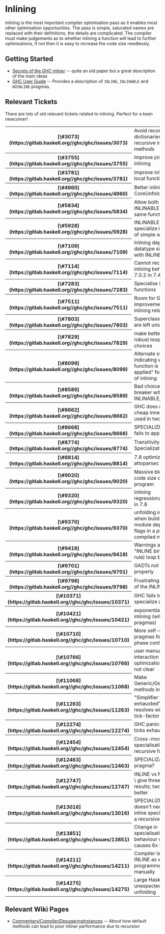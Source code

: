 # Inlining


Inlining is the most important compiler optimisation pass as it enables most other optimisation opportunities. The pass is simple, saturated names are replaced with their definitions, the details are complicated. The compiler must make judgements as to whether inlining a function will lead to further optimisations, if not then it is easy to increase the code size needlessly.

## Getting Started

- [ Secrets of the GHC inliner](http://research.microsoft.com/en-us/um/people/simonpj/Papers/inlining/) -- quite an old paper but a great description of the main ideas
- [ GHC User Guide](https://downloads.haskell.org/~ghc/latest/docs/html/users_guide/glasgow_exts.html?highlight=inline#inline-and-noinline-pragmas) -- Provides a description of `INLINE`, `INLINABLE` and `NOINLINE` pragmas. 

## Relevant Tickets


There are lots of old relevant tickets related to inlining. Perfect for a keen newcomer!

<table><tr><th>[\#3073](https://gitlab.haskell.org//ghc/ghc/issues/3073)</th>
<td>Avoid reconstructing dictionaries in recursive instance methods</td></tr>
<tr><th>[\#3755](https://gitlab.haskell.org//ghc/ghc/issues/3755)</th>
<td>Improve join point inlining</td></tr>
<tr><th>[\#3781](https://gitlab.haskell.org//ghc/ghc/issues/3781)</th>
<td>Improve inlining for local functions</td></tr>
<tr><th>[\#4960](https://gitlab.haskell.org//ghc/ghc/issues/4960)</th>
<td>Better inlining test in CoreUnfold</td></tr>
<tr><th>[\#5834](https://gitlab.haskell.org//ghc/ghc/issues/5834)</th>
<td>Allow both INLINE and INLINABLE for the same function</td></tr>
<tr><th>[\#5928](https://gitlab.haskell.org//ghc/ghc/issues/5928)</th>
<td>INLINABLE fails to specialize in presence of simple wrapper</td></tr>
<tr><th>[\#7109](https://gitlab.haskell.org//ghc/ghc/issues/7109)</th>
<td>Inlining depends on datatype size, even with INLINE pragmas</td></tr>
<tr><th>[\#7114](https://gitlab.haskell.org//ghc/ghc/issues/7114)</th>
<td>Cannot recover (good) inlining behaviour from 7.0.2 in 7.4.1</td></tr>
<tr><th>[\#7283](https://gitlab.haskell.org//ghc/ghc/issues/7283)</th>
<td>Specialise INLINE functions</td></tr>
<tr><th>[\#7511](https://gitlab.haskell.org//ghc/ghc/issues/7511)</th>
<td>Room for GHC runtime improvement \>\~5%, inlining related</td></tr>
<tr><th>[\#7803](https://gitlab.haskell.org//ghc/ghc/issues/7803)</th>
<td>Superclass methods are left unspecialized</td></tr>
<tr><th>[\#7829](https://gitlab.haskell.org//ghc/ghc/issues/7829)</th>
<td>make better/more robust loopbreaker choices</td></tr>
<tr><th>[\#8099](https://gitlab.haskell.org//ghc/ghc/issues/8099)</th>
<td>Alternate syntax for indicating when a function is "fully applied" for purposes of inlining</td></tr>
<tr><th>[\#8589](https://gitlab.haskell.org//ghc/ghc/issues/8589)</th>
<td>Bad choice of loop breaker with INLINABLE/INLINE</td></tr>
<tr><th>[\#8662](https://gitlab.haskell.org//ghc/ghc/issues/8662)</th>
<td>GHC does not inline cheap inner loop when used in two places</td></tr>
<tr><th>[\#8668](https://gitlab.haskell.org//ghc/ghc/issues/8668)</th>
<td>SPECIALIZE silently fails to apply</td></tr>
<tr><th>[\#8774](https://gitlab.haskell.org//ghc/ghc/issues/8774)</th>
<td>Transitivity of Auto-Specialization</td></tr>
<tr><th>[\#8814](https://gitlab.haskell.org//ghc/ghc/issues/8814)</th>
<td>7.8 optimizes attoparsec improperly</td></tr>
<tr><th>[\#9020](https://gitlab.haskell.org//ghc/ghc/issues/9020)</th>
<td>Massive blowup of code size on trivial program</td></tr>
<tr><th>[\#9320](https://gitlab.haskell.org//ghc/ghc/issues/9320)</th>
<td>Inlining regression/strangeness in 7.8</td></tr>
<tr><th>[\#9370](https://gitlab.haskell.org//ghc/ghc/issues/9370)</th>
<td>unfolding info as seen when building a module depends on flags in a previously-compiled module</td></tr>
<tr><th>[\#9418](https://gitlab.haskell.org//ghc/ghc/issues/9418)</th>
<td>Warnings about "INLINE binder is (non-rule) loop breaker"</td></tr>
<tr><th>[\#9701](https://gitlab.haskell.org//ghc/ghc/issues/9701)</th>
<td>GADTs not specialized properly</td></tr>
<tr><th>[\#9798](https://gitlab.haskell.org//ghc/ghc/issues/9798)</th>
<td>Frustrating behaviour of the INLINE pragma</td></tr>
<tr><th>[\#10371](https://gitlab.haskell.org//ghc/ghc/issues/10371)</th>
<td>GHC fails to inline and specialize a function</td></tr>
<tr><th>[\#10421](https://gitlab.haskell.org//ghc/ghc/issues/10421)</th>
<td>exponential blowup in inlining (without INLINE pragmas)</td></tr>
<tr><th>[\#10710](https://gitlab.haskell.org//ghc/ghc/issues/10710)</th>
<td>More self-explanatory pragmas for inlining phase control</td></tr>
<tr><th>[\#10766](https://gitlab.haskell.org//ghc/ghc/issues/10766)</th>
<td>user manual: INLINE's interaction with optimization levels is not clear</td></tr>
<tr><th>[\#11068](https://gitlab.haskell.org//ghc/ghc/issues/11068)</th>
<td>Make Generic/Generic1 methods inlinable</td></tr>
<tr><th>[\#11263](https://gitlab.haskell.org//ghc/ghc/issues/11263)</th>
<td>"Simplifier ticks exhausted" that resolves with fsimpl-tick-factor=200</td></tr>
<tr><th>[\#12274](https://gitlab.haskell.org//ghc/ghc/issues/12274)</th>
<td>GHC panic: simplifier ticks exhausted</td></tr>
<tr><th>[\#12454](https://gitlab.haskell.org//ghc/ghc/issues/12454)</th>
<td>Cross-module specialisation of recursive functions</td></tr>
<tr><th>[\#12463](https://gitlab.haskell.org//ghc/ghc/issues/12463)</th>
<td>SPECIALIZABLE pragma?</td></tr>
<tr><th>[\#12747](https://gitlab.haskell.org//ghc/ghc/issues/12747)</th>
<td>INLINE vs NOINLINE vs \<nothing\> give three different results; two would be better</td></tr>
<tr><th>[\#13016](https://gitlab.haskell.org//ghc/ghc/issues/13016)</th>
<td>SPECIALIZE INLINE doesn't necessarily inline specializations of a recursive function</td></tr>
<tr><th>[\#13851](https://gitlab.haskell.org//ghc/ghc/issues/13851)</th>
<td>Change in specialisation(?) behaviour since 8.0.2 causes 6x slowdown</td></tr>
<tr><th>[\#14211](https://gitlab.haskell.org//ghc/ghc/issues/14211)</th>
<td>Compiler is unable to INLINE as well as the programmer can manually</td></tr>
<tr><th>[\#14275](https://gitlab.haskell.org//ghc/ghc/issues/14275)</th>
<td>Large Haskell value unexpectedly gets an unfolding</td></tr></table>

## Relevant Wiki Pages

- [Commentary/Compiler/DesugaringInstances](commentary/compiler/desugaring-instances) -- About how default methods can lead to poor inliner performance due to recursion
